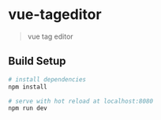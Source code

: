 # vue-tageditor

> vue tag editor 

## Build Setup

``` bash
# install dependencies
npm install

# serve with hot reload at localhost:8080
npm run dev

